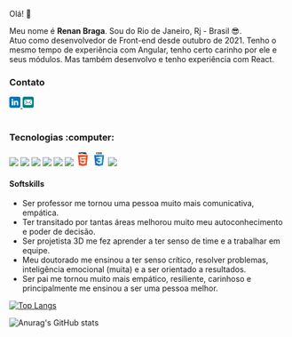 Olá! 👋

Meu nome é **Renan Braga**. Sou do Rio de Janeiro, Rj - Brasil :sunglasses:.
<br>
Atuo como desenvolvedor de Front-end desde outubro de 2021. Tenho o mesmo tempo de experiência com Angular, tenho certo carinho por ele e seus módulos.
Mas também desenvolvo e tenho experiência com React.

<h3>Contato</h3>
  <div align="left">
  <span  >
    <a href="https://www.linkedin.com/in/renanpbraga/" >
      <img src="https://raw.githubusercontent.com/edent/SuperTinyIcons/bed6907f8e4f5cb5bb21299b9070f4d7c51098c0/images/svg/linkedin.svg" width="4%" />
    </a>
  </span>
  <span>
    <a href="https://www.instagram.com/renanpbraga >
      <img src="https://raw.githubusercontent.com/edent/SuperTinyIcons/bed6907f8e4f5cb5bb21299b9070f4d7c51098c0/images/svg/instagram.svg" width="4%"/>
      </a>
  </span>
  <span>
    <a href="mailto:renanpbraga@gmail.com?subject=Contato%20iniciado%20por%20github">
      <img src="https://raw.githubusercontent.com/edent/SuperTinyIcons/bed6907f8e4f5cb5bb21299b9070f4d7c51098c0/images/svg/email.svg" width="4%" />
      </a>
    </span>
    <br>
    <br>
    
 <div align="left">
   <h3 align="left"> Tecnologias :computer:  </h3>
      <img src="https://upload.wikimedia.org/wikipedia/commons/thumb/9/99/Unofficial_JavaScript_logo_2.svg/480px-Unofficial_JavaScript_logo_2.svg.png" width="5%" />
      <img src="https://upload.wikimedia.org/wikipedia/commons/thumb/4/4c/Typescript_logo_2020.svg/1024px-Typescript_logo_2020.svg.png" width="5%" />
      <img src="https://upload.wikimedia.org/wikipedia/commons/thumb/c/cf/Angular_full_color_logo.svg/1024px-Angular_full_color_logo.svg.png" width="5%" />
      <img src="https://upload.wikimedia.org/wikipedia/commons/thumb/a/a7/React-icon.svg/1280px-React-icon.svg.png" width="6%" />
      <img src="https://upload.wikimedia.org/wikipedia/commons/thumb/9/96/Sass_Logo_Color.svg/1280px-Sass_Logo_Color.svg.png" width="6%" />
      <img src="https://upload.wikimedia.org/wikipedia/commons/thumb/b/b2/Bootstrap_logo.svg/2560px-Bootstrap_logo.svg.png" width="5%" />
      <img src="https://raw.githubusercontent.com/github/explore/80688e429a7d4ef2fca1e82350fe8e3517d3494d/topics/html/html.png" width="5%" /> 
      <img src="https://raw.githubusercontent.com/github/explore/80688e429a7d4ef2fca1e82350fe8e3517d3494d/topics/css/css.png" width="5%" />
      <img src="https://git-scm.com/images/logos/downloads/Git-Icon-1788C.png" width="5%" />
   </div>
   
#### Softskills
- Ser professor me tornou uma pessoa muito mais comunicativa, empática.
- Ter transitado por tantas áreas melhorou muito meu autoconhecimento e poder de decisão.
- Ser projetista 3D me fez aprender a ter senso de time e a trabalhar em equipe.
- Meu doutorado me ensinou a ter senso crítico, resolver problemas, inteligência emocional (muita) e a ser orientado a resultados.
- Ser pai me tornou muito mais empático, resiliente, carinhoso e principalmente me ensinou a ser uma pessoa melhor.

[![Top Langs](https://github-readme-stats.vercel.app/api/top-langs/?username=renanpbraga&show_icons=true&theme=radical)](https://github.com/anuraghazra/github-readme-stats)

![Anurag's GitHub stats](https://github-readme-stats.vercel.app/api?username=renanpbraga&show_icons=true&theme=radical)
